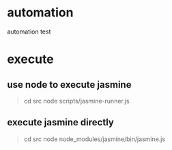 # automation
automation test

# execute
## use node to execute jasmine
> cd src
> node scripts/jasmine-runner.js 

## execute jasmine directly
> cd src
> node node_modules/jasmine/bin/jasmine.js

